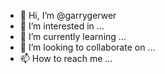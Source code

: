 - 👋 Hi, I’m @garrygerwer
- 👀 I’m interested in ...
- 🌱 I’m currently learning ...
- 💞️ I’m looking to collaborate on ...
- 📫 How to reach me ...

<!---
garrygerwer/garrygerwer is a ✨ special ✨ repository because its `README.md` (this file) appears on your GitHub profile.
You can click the Preview link to take a look at your changes.
--->
